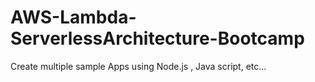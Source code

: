 # AWS-Lambda-ServerlessArchitecture-Bootcamp
Create multiple sample Apps using Node.js , Java script, etc...
